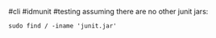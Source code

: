 #cli #idmunit #testing
assuming there are no other junit jars: 
```
sudo find / -iname 'junit.jar'
```
